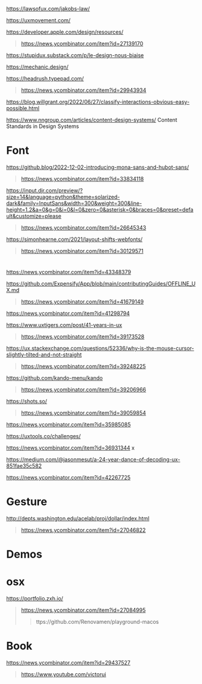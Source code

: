 https://lawsofux.com/jakobs-law/

https://uxmovement.com/

https://developer.apple.com/design/resources/
> https://news.ycombinator.com/item?id=27139170

https://stupidux.substack.com/p/le-design-nous-biaise

https://mechanic.design/

https://headrush.typepad.com/
> https://news.ycombinator.com/item?id=29943934

https://blog.willgrant.org/2022/06/27/classify-interactions-obvious-easy-possible.html

https://www.nngroup.com/articles/content-design-systems/ Content Standards in Design Systems

# Font

https://github.blog/2022-12-02-introducing-mona-sans-and-hubot-sans/
> https://news.ycombinator.com/item?id=33834118

https://input.djr.com/preview/?size=14&language=python&theme=solarized-dark&family=InputSans&width=300&weight=300&line-height=1.2&a=0&g=0&i=0&l=0&zero=0&asterisk=0&braces=0&preset=default&customize=please
> https://news.ycombinator.com/item?id=26645343

https://simonhearne.com/2021/layout-shifts-webfonts/
> https://news.ycombinator.com/item?id=30129571

#
https://news.ycombinator.com/item?id=43348379

https://github.com/Expensify/App/blob/main/contributingGuides/OFFLINE_UX.md
> https://news.ycombinator.com/item?id=41679149

https://news.ycombinator.com/item?id=41298794

https://www.uxtigers.com/post/41-years-in-ux
> https://news.ycombinator.com/item?id=39173528

https://ux.stackexchange.com/questions/52336/why-is-the-mouse-cursor-slightly-tilted-and-not-straight
> https://news.ycombinator.com/item?id=39248225

https://github.com/kando-menu/kando
> https://news.ycombinator.com/item?id=39206966

https://shots.so/
> https://news.ycombinator.com/item?id=39059854

https://news.ycombinator.com/item?id=35985085

https://uxtools.co/challenges/

https://news.ycombinator.com/item?id=36931344 x

https://medium.com/@jasonmesut/a-24-year-dance-of-decoding-ux-851fae35c582

https://news.ycombinator.com/item?id=42267725

# Gesture
http://depts.washington.edu/acelab/proj/dollar/index.html
> https://news.ycombinator.com/item?id=27046822

# Demos
# osx
https://portfolio.zxh.io/
> https://news.ycombinator.com/item?id=27084995
> > ttps://github.com/Renovamen/playground-macos

# Book
https://news.ycombinator.com/item?id=29437527
> https://www.youtube.com/victorui
